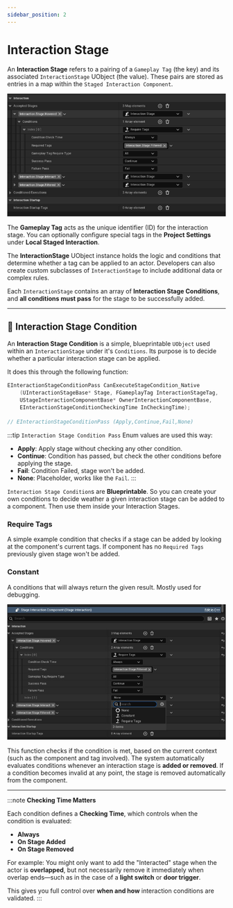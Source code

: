 ```yaml
---
sidebar_position: 2
---
```


# Interaction Stage

An **Interaction Stage** refers to a pairing of a `Gameplay Tag` (the key) and its associated `InteractionStage` UObject (the value). These pairs are stored as entries in a map within the `Staged Interaction Component`.

![Interaction Stage Showcase](../img/T_InteractionStageShowcase.jpeg)

The **Gameplay Tag** acts as the unique identifier (ID) for the interaction stage. You can optionally configure special tags in the **Project Settings** under **Local Staged Interaction**.

The **InteractionStage** UObject instance holds the logic and conditions that determine whether a tag can be applied to an actor. Developers can also create custom subclasses of `InteractionStage` to include additional data or complex rules.

Each `InteractionStage` contains an array of **Interaction Stage Conditions**, and **all conditions must pass** for the stage to be successfully added.

---

## 🎯 Interaction Stage Condition

An **Interaction Stage Condition** is a simple, blueprintable `UObject` used within an `InteractionStage` under it's `Conditions`. Its purpose is to decide whether a particular interaction stage can be applied.

It does this through the following function:

```cpp
EInteractionStageConditionPass CanExecuteStageCondition_Native
    (UInteractionStageBase* Stage, FGameplayTag InteractionStageTag,
    UStageInteractionComponentBase* OwnerInteractionComponentBase,
    EInteractionStageConditionCheckingTime InCheckingTime);

// EInteractionStageConditionPass (Apply,Continue,Fail,None)
```
:::tip
`Interaction Stage Condition Pass` Enum values are used this way:
* **Apply**: Apply stage without checking any other condition. 
* **Continue**: Condition has passed, but check the other conditions before applying the stage.
* **Fail**: Condition Failed, stage won't be added.
* **None**: Placeholder, works like the `Fail`.
:::


`Interaction Stage Condition`s are **Blueprintable**. So you can create your own conditions to decide weather a given interaction stage can be added to a component. Then use them inside your Interaction Stages. 

### Require Tags
 A simple example condition that checks if a stage can be added by looking at the component's current tags. If component has no `Required Tags` previously given stage won't be added.

### Constant
 A conditions that will always return the given result. Mostly used for debugging.

![Interaction Stage Condition Showcase](../img/T_InteractionStageConditionShowcase.jpeg)

This function checks if the condition is met, based on the current context (such as the component and tag involved). The system automatically evaluates conditions whenever an interaction stage is **added or removed**. If a condition becomes invalid at any point, the stage is removed automatically from the component.

---

:::note
**Checking Time Matters**

Each condition defines a **Checking Time**, which controls when the condition is evaluated:

- **Always**
- **On Stage Added**
- **On Stage Removed**

For example:
You might only want to add the "Interacted" stage when the actor is **overlapped**, but not necessarily remove it immediately when overlap ends—such as in the case of a **light switch** or **door trigger**.

This gives you full control over **when and how** interaction conditions are validated.
:::